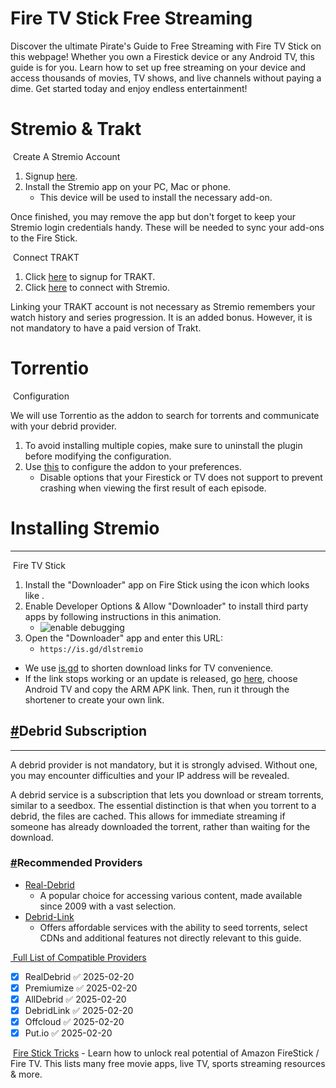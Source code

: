 # Fire TV Stick Free Streaming
Discover the ultimate Pirate's Guide to Free Streaming with Fire TV Stick on this webpage! Whether you own a Firestick device or any Android TV, this guide is for you. Learn how to set up free streaming on your device and access thousands of movies, TV shows, and live channels without paying a dime. Get started today and enjoy endless entertainment!

# Stremio & Trakt

 Create A Stremio Account

[](https://champagne.pages.dev/piracy-guides/firestick/#create-a-stremio-account)

1. Signup [here](https://www.stremio.com/register).
2. Install the Stremio app on your PC, Mac or phone.
    - This device will be used to install the necessary add-on.

Once finished, you may remove the app but don't forget to keep your Stremio login credentials handy. These will be needed to sync your add-ons to the Fire Stick.

 Connect TRAKT

[](https://champagne.pages.dev/piracy-guides/firestick/#connect-trakt)

1. Click [here](https://trakt.tv/auth/join) to signup for TRAKT.
2. Click [here](https://www.stremio.com/acc-settings) to connect with Stremio.

Linking your TRAKT account is not necessary as Stremio remembers your watch history and series progression. It is an added bonus. However, it is not mandatory to have a paid version of Trakt.

# Torrentio

 Configuration

[](https://champagne.pages.dev/piracy-guides/firestick/#configuration)

We will use Torrentio as the addon to search for torrents and communicate with your debrid provider.

1. To avoid installing multiple copies, make sure to uninstall the plugin before modifying the configuration.
2. Use [this](https://torrentio.strem.fun/configure) to configure the addon to your preferences.
    - Disable options that your Firestick or TV does not support to prevent crashing when viewing the first result of each episode.

# Installing Stremio

---

 Fire TV Stick

1. Install the "Downloader" app on Fire Stick using the icon which looks like .
2. Enable Developer Options & Allow "Downloader" to install third party apps by following instructions in this animation.
    - ![enable debugging](https://champagne.pages.dev/static/other/firestick-stremio.gif)
3. Open the "Downloader" app and enter this URL:
    - `https://is.gd/dlstremio`

- We use [is.gd](https://www.is.gd/index.php) to shorten download links for TV convenience.
- If the link stops working or an update is released, go [here](https://www.stremio.com/downloads), choose Android TV and copy the ARM APK link. Then, run it through the shortener to create your own link.

## [#](https://champagne.pages.dev/piracy-guides/firestick/#debrid-subscription)Debrid Subscription

---

A debrid provider is not mandatory, but it is strongly advised. Without one, you may encounter difficulties and your IP address will be revealed.

A debrid service is a subscription that lets you download or stream torrents, similar to a seedbox. The essential distinction is that when you torrent to a debrid, the files are cached. This allows for immediate streaming if someone has already downloaded the torrent, rather than waiting for the download.

### [#](https://champagne.pages.dev/piracy-guides/firestick/#recommended-providers)Recommended Providers

- [Real-Debrid](https://real-debrid.com/)
    - A popular choice for accessing various content, made available since 2009 with a vast selection.
- [Debrid-Link](https://debrid-link.com/)
    - Offers affordable services with the ability to seed torrents, select CDNs and additional features not directly relevant to this guide.



[ Full List of Compatible Providers](https://champagne.pages.dev/piracy-guides/firestick/#full-list-of-compatible-providers)

- [x] RealDebrid ✅ 2025-02-20
- [x] Premiumize ✅ 2025-02-20
- [x] AllDebrid ✅ 2025-02-20
- [x] DebridLink ✅ 2025-02-20
- [x] Offcloud ✅ 2025-02-20
- [x] Put.io ✅ 2025-02-20

 [Fire Stick Tricks](https://www.firesticktricks.com/) - Learn how to unlock real potential of Amazon FireStick / Fire TV. This lists many free movie apps, live TV, sports streaming resources & more.
